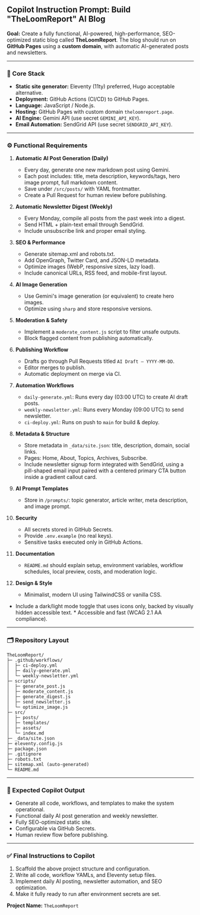 ## Copilot Instruction Prompt: Build "TheLoomReport" AI Blog

**Goal:**
Create a fully functional, AI-powered, high-performance, SEO-optimized static blog called **TheLoomReport**. The blog should run on **GitHub Pages** using a **custom domain**, with automatic AI-generated posts and newsletters.

---

### 🔧 Core Stack

* **Static site generator:** Eleventy (11ty) preferred, Hugo acceptable alternative.
* **Deployment:** GitHub Actions (CI/CD) to GitHub Pages.
* **Language:** JavaScript / Node.js.
* **Hosting:** GitHub Pages with custom domain `theloomreport.page`.
* **AI Engine:** Gemini API (use secret `GEMINI_API_KEY`).
* **Email Automation:** SendGrid API (use secret `SENDGRID_API_KEY`).

---

### ⚙️ Functional Requirements

1. **Automatic AI Post Generation (Daily)**

   * Every day, generate one new markdown post using Gemini.
   * Each post includes: title, meta description, keywords/tags, hero image prompt, full markdown content.
   * Save under `/src/posts/` with YAML frontmatter.
   * Create a Pull Request for human review before publishing.

2. **Automatic Newsletter Digest (Weekly)**

   * Every Monday, compile all posts from the past week into a digest.
   * Send HTML + plain-text email through SendGrid.
   * Include unsubscribe link and proper email styling.

3. **SEO & Performance**

   * Generate sitemap.xml and robots.txt.
   * Add OpenGraph, Twitter Card, and JSON-LD metadata.
   * Optimize images (WebP, responsive sizes, lazy load).
   * Include canonical URLs, RSS feed, and mobile-first layout.

4. **AI Image Generation**

   * Use Gemini's image generation (or equivalent) to create hero images.
   * Optimize using `sharp` and store responsive versions.

5. **Moderation & Safety**

   * Implement a `moderate_content.js` script to filter unsafe outputs.
   * Block flagged content from publishing automatically.

6. **Publishing Workflow**

   * Drafts go through Pull Requests titled `AI Draft – YYYY-MM-DD`.
   * Editor merges to publish.
   * Automatic deployment on merge via CI.

7. **Automation Workflows**

   * `daily-generate.yml`: Runs every day (03:00 UTC) to create AI draft posts.
   * `weekly-newsletter.yml`: Runs every Monday (09:00 UTC) to send newsletter.
   * `ci-deploy.yml`: Runs on push to `main` for build & deploy.

8. **Metadata & Structure**

   * Store metadata in `_data/site.json`: title, description, domain, social links.
   * Pages: Home, About, Topics, Archives, Subscribe.
   * Include newsletter signup form integrated with SendGrid, using a pill-shaped email input paired with a centered primary CTA button inside a gradient callout card.

9. **AI Prompt Templates**

   * Store in `/prompts/`: topic generator, article writer, meta description, and image prompt.

10. **Security**

    * All secrets stored in GitHub Secrets.
    * Provide `.env.example` (no real keys).
    * Sensitive tasks executed only in GitHub Actions.

11. **Documentation**

    * `README.md` should explain setup, environment variables, workflow schedules, local preview, costs, and moderation logic.

12. **Design & Style**

    * Minimalist, modern UI using TailwindCSS or vanilla CSS.
   * Include a dark/light mode toggle that uses icons only, backed by visually hidden accessible text.
    * Accessible and fast (WCAG 2.1 AA compliance).

---

### 🗂 Repository Layout

```
TheLoomReport/
├─ .github/workflows/
│  ├─ ci-deploy.yml
│  ├─ daily-generate.yml
│  └─ weekly-newsletter.yml
├─ scripts/
│  ├─ generate_post.js
│  ├─ moderate_content.js
│  ├─ generate_digest.js
│  ├─ send_newsletter.js
│  └─ optimize_image.js
├─ src/
│  ├─ posts/
│  ├─ templates/
│  ├─ assets/
│  └─ index.md
├─ _data/site.json
├─ eleventy.config.js
├─ package.json
├─ .gitignore
├─ robots.txt
├─ sitemap.xml (auto-generated)
└─ README.md
```

---

### 🧩 Expected Copilot Output

* Generate all code, workflows, and templates to make the system operational.
* Functional daily AI post generation and weekly newsletter.
* Fully SEO-optimized static site.
* Configurable via GitHub Secrets.
* Human review flow before publishing.

---

### ✅ Final Instructions to Copilot

1. Scaffold the above project structure and configuration.
2. Write all code, workflow YAMLs, and Eleventy setup files.
3. Implement daily AI posting, newsletter automation, and SEO optimization.
4. Make it fully ready to run after environment secrets are set.

**Project Name:** `TheLoomReport`
